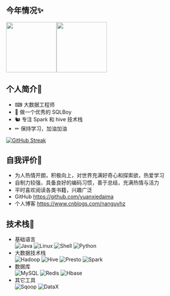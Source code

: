 ## 今年情况✨
<img align="" height="137px" src="https://github-readme-stats.vercel.app/api?username=yuanxiedaima&hide_title=true&hide_border=true&show_icons=true&include_all_commits=true&line_height=21&bg_color=0,EC6C6C,FFD479,FFFC79,73FA79&theme=graywhite&locale=cn" /><img align="" height="137px" src="https://github-readme-stats.vercel.app/api/top-langs/?username=yuanxiedaima&hide_title=true&hide_border=true&layout=compact&bg_color=0,73FA79,73FDFF,D783FF&theme=graywhite&locale=cn" />

## 个人简介💬

- ⌨ 大数据工程师  
- 👦 做一个优秀的 SQLBoy     
- 🐿️ 专注 Spark 和 hive 技术栈  
- ✏  保持学习，加油加油

[![GitHub Streak](http://github-readme-streak-stats.herokuapp.com?user=yuanxiedaima&theme=gruvbox&hide_border=true&date_format=M%20j%5B%2C%20Y%5D)](https://git.io/streak-stats)

## 自我评价🤔

- 为人热情开朗，积极向上，对世界充满好奇心和探索欲，热爱学习
- 自制力较强，具备良好的编码习惯，善于总结，充满热情与活力
- 平时喜欢阅读各类书籍，兴趣广泛
- GitHub  https://github.com/yuanxiedaima
- 个人博客 https://www.cnblogs.com/nanguyhz

## 技术栈🔧

- 基础语言  
  ![Java](https://img.shields.io/badge/-Java-192133?style=flat-square&logo=java&logoColor=#007396)
  ![Linux](https://img.shields.io/badge/-Linux-192133?style=flat-square&logo=linux&logoColor=#FCC624)
  ![Shell](https://img.shields.io/badge/-Shell-192133?style=flat-square&logo=shell&logoColor=#FFD500)
  ![Python](https://img.shields.io/badge/-Python-192133?style=flat-square&logo=python&logoColor=#3776AB)
- 大数据技术栈  
  ![Hadoop](https://img.shields.io/badge/-Hadoop-192133?style=flat-square&logo=apache-hadoop&logoColor=white)
  ![Hive](https://img.shields.io/badge/-Hive-192133?style=flat-square&logo=apache-hive&logoColor=#E31337)
  ![Presto](https://img.shields.io/badge/-Presto-192133?style=flat-square&logo=presto&logoColor=#5890FF)
  ![Spark](https://img.shields.io/badge/-Spark-192133?style=flat-square&logo=apache-spark&logoColor=#E25A1C)
- 数据库  
  ![MySQL](https://img.shields.io/badge/-MySQL-192133?style=flat-square&logo=mysql&logoColor=#4479A1)
  ![Redis](https://img.shields.io/badge/-Redis-192133?style=flat-square&logo=redis&logoColor=#DC382D)
  ![Hbase](https://img.shields.io/badge/-Hbase-192133?style=flat-square&logo=apache-hbase&logoColor=white)
- 其它工具  
  ![Sqoop](https://img.shields.io/badge/-Sqoop-192133?style=flat-square&logo=apache-sqoop&logoColor=white)
  ![DataX](https://img.shields.io/badge/-DataX-192133?style=flat-square&logo=datax&logoColor=white)

<!--

## 详细简历👨‍💻

### 求职意向

- 地区: 深圳,杭州,广州,成都等等  
- 方向: Spark 离线数仓分析  
- 行业: 互联网、金融、保险、游戏、新零售等

### 个人技能

**掌握** 

- Hadoop 生态圈，HDFS 大数据文件存储系统，HDFS 读写流程及原理
- Yarn 和 MapReduce 工作流程及原理
- Spark 生态圈，SparkCore、SparkSQL等做离线批处理
- Hive 数据仓库的数据查询，HiveSQL 查询和计算，对 Hive 性能优化有一定经验 

**熟悉**

- python和java的基本使用
- SQL的增删改查等基本使用
- Linux 系统基本使用，Linux 常用命令，Shell 脚本命令的编写
- Zookeeper集群搭建管理，选举机制
- Presto 分布式交互查询引擎，使用 Presto SQL 查询和计算数据
- Sqoop 进行对 MySQL 和 HDFS 数据的导入导出，全量增量数据抽取 

**了解**

- DolphinScheduler 和 Oozie 工作任务调度
- SSM 框架，springBoot 框架开发数据接口
- 了解MySQL，Oracle，SQL Server等常见关系型数据库

**其它**

- GitHub  https://github.com/yuanxiedaima
- 个人博客 https://www.cnblogs.com/nanguyhz  



### 项目经验

- 新零售行业 Hive + Presto 离线数仓计算
- Spark 离线数仓计算

-->
